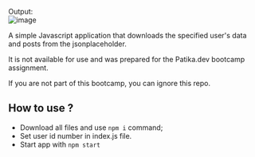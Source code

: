 Output: <br/>
![image](https://user-images.githubusercontent.com/28220536/228301284-ed5e5732-2b60-4562-b8a8-036d5d16352f.png)


A simple Javascript application that downloads the specified user's data and posts from the jsonplaceholder.

It is not available for use and was prepared for the Patika.dev bootcamp assignment.

If you are not part of this bootcamp, you can ignore this repo.

<h2>How to use ?</h2> 
<ul>
<li>Download all files and use <code>npm i</code> command;</li>
<li>Set user id number in index.js file.</li>
<li>Start app with <code>npm start</code></li>
</ul>
